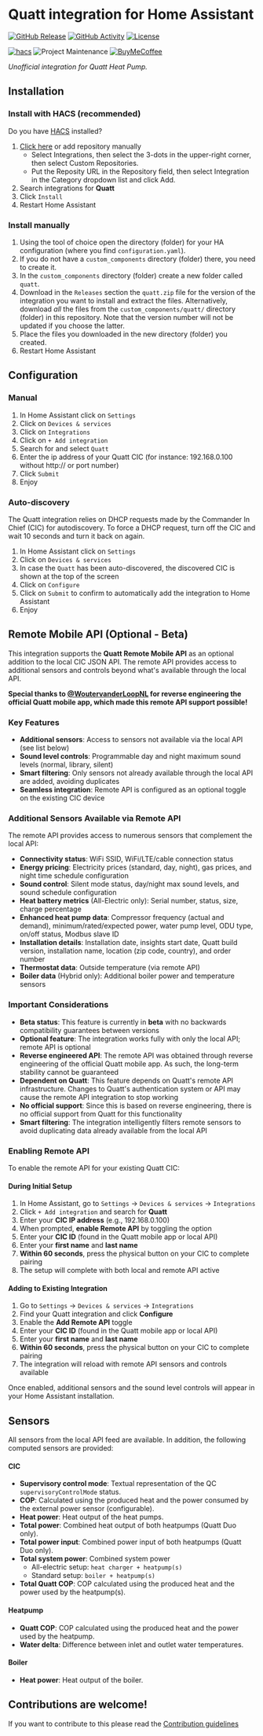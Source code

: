 # Quatt integration for Home Assistant

[![GitHub Release][releases-shield]][releases]
[![GitHub Activity][commits-shield]][commits]
[![License][license-shield]](LICENSE)

[![hacs][hacsbadge]][hacs]
![Project Maintenance][maintenance-shield]
[![BuyMeCoffee][buymecoffeebadge]][buymecoffee]

_Unofficial integration for Quatt Heat Pump._

## Installation

### Install with HACS (recommended)

Do you have [HACS](https://hacs.xyz/) installed?

1. [Click here](https://my.home-assistant.io/redirect/hacs_repository/?owner=marcoboers&repository=home-assistant-quatt&category=integration) or add repository manually
   - Select Integrations, then select the 3-dots in the upper-right corner, then select Custom Repositories.
   - Put the Reposity URL in the Repository field, then select Integration in the Category dropdown list and click Add.
1. Search integrations for **Quatt**
1. Click `Install`
1. Restart Home Assistant

### Install manually

1. Using the tool of choice open the directory (folder) for your HA configuration (where you find `configuration.yaml`).
1. If you do not have a `custom_components` directory (folder) there, you need to create it.
1. In the `custom_components` directory (folder) create a new folder called `quatt`.
1. Download in the `Releases` section the `quatt.zip` file for the version of the integration you want to install and extract the files. Alternatively, download _all_ the files from the `custom_components/quatt/` directory (folder) in this repository. Note that the version number will not be updated if you choose the latter.
1. Place the files you downloaded in the new directory (folder) you created.
1. Restart Home Assistant

## Configuration

### Manual

1. In Home Assistant click on `Settings`
1. Click on `Devices & services`
1. Click on `Integrations`
1. Click on `+ Add integration`
1. Search for and select `Quatt`
1. Enter the ip address of your Quatt CIC (for instance: 192.168.0.100 without http:// or port number)
1. Click `Submit`
1. Enjoy

### Auto-discovery

The Quatt integration relies on DHCP requests made by the Commander In Chief (CIC) for autodiscovery. To force a DHCP request, turn off the CIC and wait 10 seconds and turn it back on again.

1. In Home Assistant click on `Settings`
1. Click on `Devices & services`
1. In case the `Quatt` has been auto-discovered, the discovered CIC is shown at the top of the screen
1. Click on `Configure`
1. Click on `Submit` to confirm to automatically add the integration to Home Assistant
1. Enjoy

## Remote Mobile API (Optional - Beta)

This integration supports the **Quatt Remote Mobile API** as an optional addition to the local CIC JSON API. The remote API provides access to additional sensors and controls beyond what's available through the local API.

**Special thanks to [@WoutervanderLoopNL](https://github.com/WoutervanderLoopNL) for reverse engineering the official Quatt mobile app, which made this remote API support possible!**

### Key Features

- **Additional sensors**: Access to sensors not available via the local API (see list below)
- **Sound level controls**: Programmable day and night maximum sound levels (normal, library, silent)
- **Smart filtering**: Only sensors not already available through the local API are added, avoiding duplicates
- **Seamless integration**: Remote API is configured as an optional toggle on the existing CIC device

### Additional Sensors Available via Remote API

The remote API provides access to numerous sensors that complement the local API:

- **Connectivity status**: WiFi SSID, WiFi/LTE/cable connection status
- **Energy pricing**: Electricity prices (standard, day, night), gas prices, and night time schedule configuration
- **Sound control**: Silent mode status, day/night max sound levels, and sound schedule configuration
- **Heat battery metrics** (All-Electric only): Serial number, status, size, charge percentage
- **Enhanced heat pump data**: Compressor frequency (actual and demand), minimum/rated/expected power, water pump level, ODU type, on/off status, Modbus slave ID
- **Installation details**: Installation date, insights start date, Quatt build version, installation name, location (zip code, country), and order number
- **Thermostat data**: Outside temperature (via remote API)
- **Boiler data** (Hybrid only): Additional boiler power and temperature sensors

### Important Considerations

- **Beta status**: This feature is currently in **beta** with no backwards compatibility guarantees between versions
- **Optional feature**: The integration works fully with only the local API; remote API is optional
- **Reverse engineered API**: The remote API was obtained through reverse engineering of the official Quatt mobile app. As such, the long-term stability cannot be guaranteed
- **Dependent on Quatt**: This feature depends on Quatt's remote API infrastructure. Changes to Quatt's authentication system or API may cause the remote API integration to stop working
- **No official support**: Since this is based on reverse engineering, there is no official support from Quatt for this functionality
- **Smart filtering**: The integration intelligently filters remote sensors to avoid duplicating data already available from the local API

### Enabling Remote API

To enable the remote API for your existing Quatt CIC:

#### During Initial Setup

1. In Home Assistant, go to `Settings` → `Devices & services` → `Integrations`
2. Click `+ Add integration` and search for **Quatt**
3. Enter your **CIC IP address** (e.g., 192.168.0.100)
4. When prompted, **enable Remote API** by toggling the option
5. Enter your **CIC ID** (found in the Quatt mobile app or local API)
6. Enter your **first name** and **last name**
7. **Within 60 seconds**, press the physical button on your CIC to complete pairing
8. The setup will complete with both local and remote API active

#### Adding to Existing Integration

1. Go to `Settings` → `Devices & services` → `Integrations`
2. Find your Quatt integration and click **Configure**
3. Enable the **Add Remote API** toggle
4. Enter your **CIC ID** (found in the Quatt mobile app or local API)
5. Enter your **first name** and **last name**
6. **Within 60 seconds**, press the physical button on your CIC to complete pairing
7. The integration will reload with remote API sensors and controls available

Once enabled, additional sensors and the sound level controls will appear in your Home Assistant installation.

## Sensors

All sensors from the local API feed are available. In addition, the following computed sensors are provided:

#### CIC

- **Supervisory control mode**: Textual representation of the QC `supervisoryControlMode` status.
- **COP**: Calculated using the produced heat and the power consumed by the external power sensor (configurable).
- **Heat power**: Heat output of the heat pumps.
- **Total power**: Combined heat output of both heatpumps (Quatt Duo only).
- **Total power input**: Combined power input of both heatpumps (Quatt Duo only).
- **Total system power**: Combined system power
  - All-electric setup: `heat charger + heatpump(s)`
  - Standard setup: `boiler + heatpump(s)`
- **Total Quatt COP**: COP calculated using the produced heat and the power used by the heatpump(s).

#### Heatpump

- **Quatt COP**: COP calculated using the produced heat and the power used by the heatpump.
- **Water delta**: Difference between inlet and outlet water temperatures.

#### Boiler

- **Heat power**: Heat output of the boiler.

## Contributions are welcome!

If you want to contribute to this please read the [Contribution guidelines](CONTRIBUTING.md)

[home-assistant-quatt]: https://github.com/marcoboers/home-assistant-quatt
[buymecoffee]: https://www.buymeacoffee.com/marcoboers
[buymecoffeebadge]: https://www.buymeacoffee.com/assets/img/custom_images/orange_img.png
[commits-shield]: https://img.shields.io/github/commit-activity/y/marcoboers/home-assistant-quatt.svg?style=for-the-badge
[commits]: https://github.com/marcoboers/home-assistant-quatt/commits/main
[hacs]: https://my.home-assistant.io/redirect/hacs_repository/?owner=marcoboers&repository=home-assistant-quatt&category=integration
[hacsbadge]: https://img.shields.io/badge/HACS-Custom-orange.svg?style=for-the-badge
[exampleimg]: example.png
[forum-shield]: https://img.shields.io/badge/community-forum-brightgreen.svg?style=for-the-badge
[forum]: https://community.home-assistant.io/
[license-shield]: https://img.shields.io/github/license/marcoboers/home-assistant-quatt.svg?style=for-the-badge
[maintenance-shield]: https://img.shields.io/badge/maintainer-marcoboers-blue.svg?style=for-the-badge
[releases-shield]: https://img.shields.io/github/release/marcoboers/home-assistant-quatt.svg?style=for-the-badge
[releases]: https://github.com/marcoboers/home-assistant-quatt/releases
